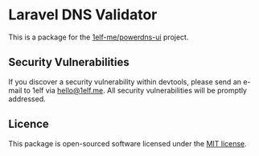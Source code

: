 # Laravel DNS Validator

This is a package for the [1elf-me/powerdns-ui](https://github.com/1elf-me/powerdns-ui) project.

## Security Vulnerabilities

If you discover a security vulnerability within devtools, please send an e-mail to 1elf via [hello@1elf.me](mailto:hello@1elf.me). All security vulnerabilities will be promptly addressed.

## Licence

This package is open-sourced software licensed under the [MIT license](https://opensource.org/licenses/MIT).